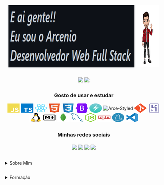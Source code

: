 <div align="center" style="display: inline-block">

<img height="200" width="80%" src="./imagemReadme/title.PNG">
<img height="200" width="15%" src="./imagemReadme/euAvatar.png">
  
</div>

##

<div align="center">
  <img height="180em" src="https://github-readme-stats.vercel.app/api?username=arceniosouza&show_icons=true&theme=dark&include_all_commits=true&count_private=true"/>
  <img height="180em" src="https://github-readme-stats.vercel.app/api/top-langs/?username=arceniosouza&layout=compact&langs_count=7&theme=dark"/>
</div>

##

<div style="display: inline_block" align="center">
  <h3>Gosto de usar e estudar</h3>
  <img align="center" alt="Arce-Js" height="30" width="40" src="https://raw.githubusercontent.com/devicons/devicon/master/icons/javascript/javascript-plain.svg">
  <img align="center" alt="Arce-Typescript" height="30" width="40" src="https://raw.githubusercontent.com/devicons/devicon/2ae2a900d2f041da66e950e4d48052658d850630/icons/typescript/typescript-original.svg">
  <img align="center" alt="Arce-React" height="30" width="40" src="https://raw.githubusercontent.com/devicons/devicon/master/icons/react/react-original.svg">
  <img align="center" alt="Arce-HTML" height="30" width="40" src="https://raw.githubusercontent.com/devicons/devicon/master/icons/html5/html5-original.svg">
  <img align="center" alt="Arce-CSS" height="30" width="40" src="https://raw.githubusercontent.com/devicons/devicon/master/icons/css3/css3-original.svg">
  <img align="center" alt="Arce-Bootstrap" height="30" width="40" src="https://raw.githubusercontent.com/devicons/devicon/2ae2a900d2f041da66e950e4d48052658d850630/icons/bootstrap/bootstrap-original.svg">
  <img align="center" alt="Arce-Chakra" height="30" width="40" src="https://raw.githubusercontent.com/chakra-ui/chakra-ui/445fc8b15bd1155a53ac95c5c1ba74d671062355/logo/logomark-colored.svg">
  <img align="center" alt="Arce-Styled" height="32" width="40" src="https://raw.githubusercontent.com/styled-components/brand/bde053200192814dcd55923b6e41884d18e51665/styled-components.svg">
  <img align="center" alt="Arce-Git" height="30" width="40" src="https://raw.githubusercontent.com/devicons/devicon/2ae2a900d2f041da66e950e4d48052658d850630/icons/git/git-original.svg">
  <img align="center" alt="Arce-Heroku" height="30" width="40" src="https://raw.githubusercontent.com/devicons/devicon/2ae2a900d2f041da66e950e4d48052658d850630/icons/heroku/heroku-original.svg">
  <img align="center" alt="Arce-Linux" height="30" width="40" src="https://raw.githubusercontent.com/devicons/devicon/2ae2a900d2f041da66e950e4d48052658d850630/icons/linux/linux-original.svg">
  <img align="center" alt="Arce-Markdown" height="30" width="40" src="https://raw.githubusercontent.com/devicons/devicon/2ae2a900d2f041da66e950e4d48052658d850630/icons/markdown/markdown-original.svg">
  <img align="center" alt="Arce-MongoDB" height="30" width="40" src="https://raw.githubusercontent.com/devicons/devicon/2ae2a900d2f041da66e950e4d48052658d850630/icons/mongodb/mongodb-original.svg">
  <img align="center" alt="Arce-Mysql" height="30" width="40" src="https://raw.githubusercontent.com/devicons/devicon/2ae2a900d2f041da66e950e4d48052658d850630/icons/mysql/mysql-original.svg">
  <img align="center" alt="Arce-Node" height="30" width="40" src="https://raw.githubusercontent.com/devicons/devicon/2ae2a900d2f041da66e950e4d48052658d850630/icons/nodejs/nodejs-original.svg">
  <img align="center" alt="Arce-Npm" height="30" width="40" src="https://raw.githubusercontent.com/devicons/devicon/2ae2a900d2f041da66e950e4d48052658d850630/icons/npm/npm-original-wordmark.svg">
  <img align="center" alt="Arce-Yarn" height="30" width="40" src="https://raw.githubusercontent.com/devicons/devicon/2ae2a900d2f041da66e950e4d48052658d850630/icons/yarn/yarn-original.svg">
  <img align="center" alt="Arce-Vscode" height="30" width="40" src="https://raw.githubusercontent.com/devicons/devicon/2ae2a900d2f041da66e950e4d48052658d850630/icons/vscode/vscode-original.svg">
</div>

##

<div style="display: inline_block" align="center">
  <h3>Minhas redes sociais<h3>
  <a href="https://instagram.com/arcenio_neto" target="_blank"><img src="https://img.shields.io/badge/-Instagram-%23E4405F?style=for-the-badge&logo=instagram&logoColor=white" target="_blank"></a>    
  <a href="https://www.facebook.com/arcenio.neto.3/" target="_blank"><img src="https://img.shields.io/badge/-Facebook-%230077B5?style=for-the-badge&logo=facebook&logoColor=white" target="_blank"></a>    
  <a href="https://discord.gg/ArcenioSouza#8738" target="_blank"><img src="https://img.shields.io/badge/Discord-7289DA?style=for-the-badge&logo=discord&logoColor=white" target="_blank"></a>  
  <a href="https://www.linkedin.com/in/arceniofso/" target="_blank"><img src="https://img.shields.io/badge/-LinkedIn-%230077B5?style=for-the-badge&logo=linkedin&logoColor=white" target="_blank"></a>
</div>

##
 
 <details>
   <summary>Sobre Mim</summary>
   
   <div>
     <p>
       Sou nascido em São Paulo, filho de nordestinos e sou apaixonado por tudo referente a tecnologia.
     </p>
     <p>
       Sou fã do mundo geek, jogador de tênis de mesa e também adoro um vídeo game. Sou muito dedicado a família e procuro estar presente em tudo que eles               promovem, pois sei que bem maior que a família não existe.
     </p>
     <p>
       Estou me dedicando muito para me tornar um desenvolvedor frontend e meu grande objetivo profissional para os próximos anos é ser bem sucedido nessa carreira assim como eu sou como educador.
     </p>        
   </div>
   
</details>

##

<details>
  <summary>Formação</summary>
  
  ##
  
  <div>
    
  **Licenciatura e Bacharelado em Educação Física**<br>
   *Universidade Cruzeiro do Sul*<br>
    Esse curso desenvolveu soft skills que considero importante, como organização e estratégias para conduzir equipes; Importância do treinamento de repetição para aquisição de habilidades cognitivas; Dinamismo, pró-atividade e cooperativismo.
    
  </div>
  
  ##
  
  <div>
    
  **Auxiliar técnico de programação**<br>
   *ETEC Itaquera*<br>
    Esse curso me ajudou a conhecer um pouco de cada linguagem de programação e foi a base para compreender como funciona a lógica de programação que ainda hoje me ajuda a compreender o funcionamento de qualquer linguagem.
    
  </div>
  
  ##
  
  <div>
    
  **Técnico em Desenvolvimento de Sistemas**<br>
   *Etec Martin Luther King*<br>
    Esse curso desenvolveu habilidades para criar sistemas em Java usando o Eclipse e o Android Studio, criar web sites usando as linguagens HTML, CSS, JavaScript    e o framework da W3-Scholl, criar banco de dados usando o SQL Server e o MySQL, além de desenvolver soft skills importante para um programador como trabalho em equipe, persistência e dedicação aos estudos, dentre outras competências.
    
  </div>
  
  ##
  
  <div>
  
   **Análise e Desenvolvimento de Sistemas**<br>
    *Universidade Cruzeiro do Sul*<br>
     Meu objetivo com esse curso é explorar o universo que o mundo da programação pode oferecer, minha expectativa é chegar ao final do curso conhecendo linguagens, conceitos e funcionalidades com mais profundidade.
  
  </div>
  
  ##
  
  <div>
    
   **Hiring Coders**<br>
    *Gama Academy - Vtex*<br>
    Estou vivenciando uma formação completa segundo a cultura da empresa VTEX, desde soft skills importantes para ser bem sucedido na profissão e contribuir em equipes de trabalho até conhecimento técnico completo que a profissão exige, com experiências reais, consultoria e mentoria com profissionais da VTEX e empresas parceiras.
  
  </div> 
  
  ##
  
  <div>
    
   **Formação WebDev Full Stack**<br>
    *Resília*<br>
    Este curso está desenvolvendo o senso de comunidade e de trabalho em equipe, estou praticando todos os dias técnicas de organização e controle emocional, o curso tem ajudado bastante a desenvolver uma rotina de estudos e auto disciplina em todas as áreas da minha vida. Além de proporcionar um conhecimento tech maravilhoso, partindo do básico em programação até estágios mais avançados, abrangendo as áreas de front e back end.
  
  </div> 
   
</details>


